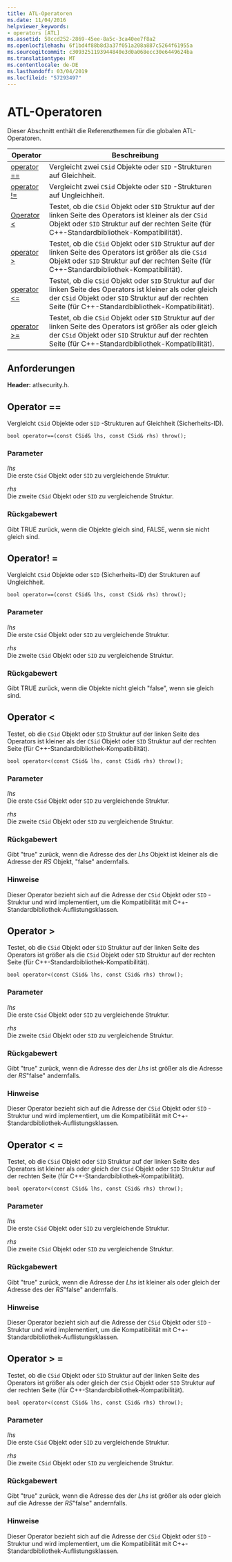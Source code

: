 ```yaml
---
title: ATL-Operatoren
ms.date: 11/04/2016
helpviewer_keywords:
- operators [ATL]
ms.assetid: 58ccd252-2869-45ee-8a5c-3ca40ee7f8a2
ms.openlocfilehash: 6f1bd4f88b8d3a37f051a208a887c5264f61955a
ms.sourcegitcommit: c3093251193944840e3d0a068ecc30e6449624ba
ms.translationtype: MT
ms.contentlocale: de-DE
ms.lasthandoff: 03/04/2019
ms.locfileid: "57293497"
---
```

# <a name="atl-operators"></a>ATL-Operatoren

Dieser Abschnitt enthält die Referenzthemen für die globalen ATL-Operatoren.

|Operator|Beschreibung|
|--------------|-----------------|
|[operator ==](#operator_eq_eq)|Vergleicht zwei `CSid` Objekte oder `SID` -Strukturen auf Gleichheit.|
|[operator !=](#operator_neq)|Vergleicht zwei `CSid` Objekte oder `SID` -Strukturen auf Ungleichheit.|
|[Operator <](#operator_lt)|Testet, ob die `CSid` Objekt oder `SID` Struktur auf der linken Seite des Operators ist kleiner als der `CSid` Objekt oder `SID` Struktur auf der rechten Seite (für C++-Standardbibliothek-Kompatibilität).|
|[operator >](#operator_gt)|Testet, ob die `CSid` Objekt oder `SID` Struktur auf der linken Seite des Operators ist größer als die `CSid` Objekt oder `SID` Struktur auf der rechten Seite (für C++-Standardbibliothek-Kompatibilität).|
|[operator <=](#operator_lt__eq)|Testet, ob die `CSid` Objekt oder `SID` Struktur auf der linken Seite des Operators ist kleiner als oder gleich der `CSid` Objekt oder `SID` Struktur auf der rechten Seite (für C++-Standardbibliothek-Kompatibilität).|
|[operator >=](#operator_gt__eq)|Testet, ob die `CSid` Objekt oder `SID` Struktur auf der linken Seite des Operators ist größer als oder gleich der `CSid` Objekt oder `SID` Struktur auf der rechten Seite (für C++-Standardbibliothek-Kompatibilität).|

## <a name="requirements"></a>Anforderungen

**Header:** atlsecurity.h.

##  <a name="operator_eq_eq"></a>  Operator ==

Vergleicht `CSid` Objekte oder `SID` -Strukturen auf Gleichheit (Sicherheits-ID).

```
bool operator==(const CSid& lhs, const CSid& rhs) throw();
```

### <a name="parameters"></a>Parameter

*lhs*<br/>
Die erste `CSid` Objekt oder `SID` zu vergleichende Struktur.

*rhs*<br/>
Die zweite `CSid` Objekt oder `SID` zu vergleichende Struktur.

### <a name="return-value"></a>Rückgabewert

Gibt TRUE zurück, wenn die Objekte gleich sind, FALSE, wenn sie nicht gleich sind.

##  <a name="operator_neq"></a>  Operator! =

Vergleicht `CSid` Objekte oder `SID` (Sicherheits-ID) der Strukturen auf Ungleichheit.

```
bool operator==(const CSid& lhs, const CSid& rhs) throw();
```

### <a name="parameters"></a>Parameter

*lhs*<br/>
Die erste `CSid` Objekt oder `SID` zu vergleichende Struktur.

*rhs*<br/>
Die zweite `CSid` Objekt oder `SID` zu vergleichende Struktur.

### <a name="return-value"></a>Rückgabewert

Gibt TRUE zurück, wenn die Objekte nicht gleich "false", wenn sie gleich sind.

##  <a name="operator_lt"></a>  Operator <

Testet, ob die `CSid` Objekt oder `SID` Struktur auf der linken Seite des Operators ist kleiner als der `CSid` Objekt oder `SID` Struktur auf der rechten Seite (für C++-Standardbibliothek-Kompatibilität).

```
bool operator<(const CSid& lhs, const CSid& rhs) throw();
```

### <a name="parameters"></a>Parameter

*lhs*<br/>
Die erste `CSid` Objekt oder `SID` zu vergleichende Struktur.

*rhs*<br/>
Die zweite `CSid` Objekt oder `SID` zu vergleichende Struktur.

### <a name="return-value"></a>Rückgabewert

Gibt "true" zurück, wenn die Adresse des der *Lhs* Objekt ist kleiner als die Adresse der *RS* Objekt, "false" andernfalls.

### <a name="remarks"></a>Hinweise

Dieser Operator bezieht sich auf die Adresse der `CSid` Objekt oder `SID` -Struktur und wird implementiert, um die Kompatibilität mit C++-Standardbibliothek-Auflistungsklassen.

##  <a name="operator_gt"></a>  Operator >

Testet, ob die `CSid` Objekt oder `SID` Struktur auf der linken Seite des Operators ist größer als die `CSid` Objekt oder `SID` Struktur auf der rechten Seite (für C++-Standardbibliothek-Kompatibilität).

```
bool operator<(const CSid& lhs, const CSid& rhs) throw();
```

### <a name="parameters"></a>Parameter

*lhs*<br/>
Die erste `CSid` Objekt oder `SID` zu vergleichende Struktur.

*rhs*<br/>
Die zweite `CSid` Objekt oder `SID` zu vergleichende Struktur.

### <a name="return-value"></a>Rückgabewert

Gibt "true" zurück, wenn die Adresse des der *Lhs* ist größer als die Adresse der *RS*"false" andernfalls.

### <a name="remarks"></a>Hinweise

Dieser Operator bezieht sich auf die Adresse der `CSid` Objekt oder `SID` -Struktur und wird implementiert, um die Kompatibilität mit C++-Standardbibliothek-Auflistungsklassen.

##  <a name="operator_lt__eq"></a>  Operator < =

Testet, ob die `CSid` Objekt oder `SID` Struktur auf der linken Seite des Operators ist kleiner als oder gleich der `CSid` Objekt oder `SID` Struktur auf der rechten Seite (für C++-Standardbibliothek-Kompatibilität).

```
bool operator<(const CSid& lhs, const CSid& rhs) throw();
```

### <a name="parameters"></a>Parameter

*lhs*<br/>
Die erste `CSid` Objekt oder `SID` zu vergleichende Struktur.

*rhs*<br/>
Die zweite `CSid` Objekt oder `SID` zu vergleichende Struktur.

### <a name="return-value"></a>Rückgabewert

Gibt "true" zurück, wenn die Adresse der *Lhs* ist kleiner als oder gleich der Adresse des der *RS*"false" andernfalls.

### <a name="remarks"></a>Hinweise

Dieser Operator bezieht sich auf die Adresse der `CSid` Objekt oder `SID` -Struktur und wird implementiert, um die Kompatibilität mit C++-Standardbibliothek-Auflistungsklassen.

##  <a name="operator_gt__eq"></a>  Operator > =

Testet, ob die `CSid` Objekt oder `SID` Struktur auf der linken Seite des Operators ist größer als oder gleich der `CSid` Objekt oder `SID` Struktur auf der rechten Seite (für C++-Standardbibliothek-Kompatibilität).

```
bool operator<(const CSid& lhs, const CSid& rhs) throw();
```

### <a name="parameters"></a>Parameter

*lhs*<br/>
Die erste `CSid` Objekt oder `SID` zu vergleichende Struktur.

*rhs*<br/>
Die zweite `CSid` Objekt oder `SID` zu vergleichende Struktur.

### <a name="return-value"></a>Rückgabewert

Gibt "true" zurück, wenn die Adresse des der *Lhs* ist größer als oder gleich auf die Adresse der *RS*"false" andernfalls.

### <a name="remarks"></a>Hinweise

Dieser Operator bezieht sich auf die Adresse der `CSid` Objekt oder `SID` -Struktur und wird implementiert, um die Kompatibilität mit C++-Standardbibliothek-Auflistungsklassen.
